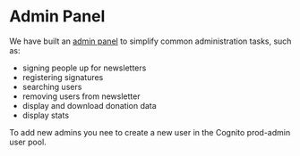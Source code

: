 # Admin Panel

We have built an [admin panel](https://admin.xbge.de) to simplify common administration tasks, such as:
- signing people up for newsletters
- registering signatures
- searching users
- removing users from newsletter
- display and download donation data
- display stats

To add new admins you nee to create a new user in the Cognito prod-admin user pool. 
